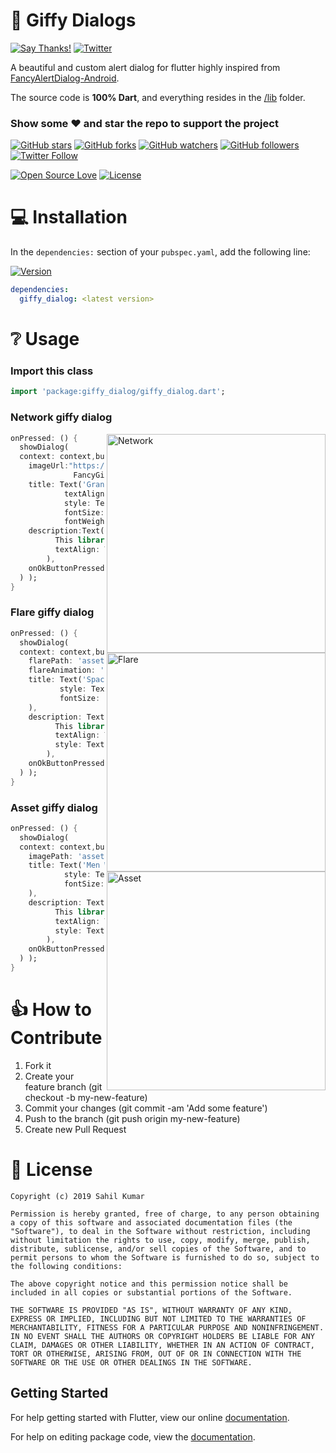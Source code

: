 # 👏 Giffy Dialogs

[![Say Thanks!](https://img.shields.io/badge/Say%20Thanks-!-1EAEDB.svg)](https://saythanks.io/to/xsahil03x) [![Twitter](https://img.shields.io/twitter/url/https/github.com/xsahil03x/giffy_dialog.svg?style=social)](https://twitter.com/intent/tweet?text=Wow:&url=https%3A%2F%2Fgithub.com%2Fxsahil03x%2Fgiffy_dialog)

<p>A beautiful and custom alert dialog for flutter highly inspired from <a href="https://github.com/Shashank02051997/FancyGifDialog-Android">FancyAlertDialog-Android</a>.</p>

The source code is **100% Dart**, and everything resides in the [/lib](https://github.com/xsahil03x/giffy_dialog/tree/master/lib) folder.


### Show some :heart: and star the repo to support the project

[![GitHub stars](https://img.shields.io/github/stars/xsahil03x/giffy_dialog.svg?style=social&label=Star)](https://github.com/xsahil03x/giffy_dialog) [![GitHub forks](https://img.shields.io/github/forks/xsahil03x/giffy_dialog.svg?style=social&label=Fork)](https://github.com/xsahil03x/giffy_dialog/fork) [![GitHub watchers](https://img.shields.io/github/watchers/xsahil03x/giffy_dialog.svg?style=social&label=Watch)](https://github.com/xsahil03x/giffy_dialog) [![GitHub followers](https://img.shields.io/github/followers/xsahil03x.svg?style=social&label=Follow)](https://github.com/xsahil03x/giffy_dialog)  
[![Twitter Follow](https://img.shields.io/twitter/follow/xsahil03x.svg?style=social)](https://twitter.com/xsahil03x)

[![Open Source Love](https://badges.frapsoft.com/os/v1/open-source.svg?v=102)](https://opensource.org/licenses/MIT)
[![License](https://img.shields.io/badge/license-MIT-blue.svg)](https://github.com/xsahil03x/giffy_dialog/blob/master/LICENSE)

# 💻 Installation
In the `dependencies:` section of your `pubspec.yaml`, add the following line:

[![Version](https://img.shields.io/pub/v/giffy_dialog.svg)](https://pub.dartlang.org/packages/giffy_dialog)

```yaml
dependencies:
  giffy_dialog: <latest version>
```


# ❔ Usage

### Import this class

```dart
import 'package:giffy_dialog/giffy_dialog.dart';
```

### Network giffy dialog

<img src="https://user-images.githubusercontent.com/25670178/51350453-379afc80-1ace-11e9-91b4-3ceea44e7bad.gif" align = "right" height = "350" alt="Network">

```dart
onPressed: () {
  showDialog(
  context: context,builder: (_) => NetworkGiffyDialog(
    imageUrl:"https://raw.githubusercontent.com/Shashank02051997/
              FancyGifDialog-Android/master/GIF's/gif14.gif",
    title: Text('Granny Eating Chocolate',
            textAlign: TextAlign.center,
            style: TextStyle(
            fontSize: 22.0,
            fontWeight: FontWeight.w600)),
    description:Text('This is a granny eating chocolate dialog box.
          This library helps you easily create fancy giffy dialog',
          textAlign: TextAlign.center,
        ),
    onOkButtonPressed: () {},
  ) );
}
```

### Flare giffy dialog

<img src="https://user-images.githubusercontent.com/25670178/51350659-c576e780-1ace-11e9-94f2-ce463af2218a.gif" align = "right" height = "350" alt="Flare">

```dart
onPressed: () {
  showDialog(
  context: context,builder: (_) => FlareGiffyDialog(
    flarePath: 'assets/space_demo.flr',
    flareAnimation: 'loading',
    title: Text('Space Reloading',
           style: TextStyle(
           fontSize: 22.0, fontWeight: FontWeight.w600),
    ),
    description: Text('This is a space reloading dialog box.
          This library helps you easily create fancy flare dialog.',
          textAlign: TextAlign.center,
          style: TextStyle(),
        ),
    onOkButtonPressed: () {},
  ) );
}
```

### Asset giffy dialog

<img src="https://user-images.githubusercontent.com/25670178/51350846-4504b680-1acf-11e9-8f9d-d6704742ff21.gif" align = "right" height = "350" alt="Asset">

```dart
onPressed: () {
  showDialog(
  context: context,builder: (_) => AssetGiffyDialog(
    imagePath: 'assets/men_wearing_jacket.gif',
    title: Text('Men Wearing Jackets',
            style: TextStyle(
            fontSize: 22.0, fontWeight: FontWeight.w600),
    ),
    description: Text('This is a men wearing jackets dialog box.
          This library helps you easily create fancy giffy dialog.',
          textAlign: TextAlign.center,
          style: TextStyle(),
        ),
    onOkButtonPressed: () {},
  ) );
}
```

# 👍 How to Contribute
1. Fork it
2. Create your feature branch (git checkout -b my-new-feature)
3. Commit your changes (git commit -am 'Add some feature')
4. Push to the branch (git push origin my-new-feature)
5. Create new Pull Request

# 📃 License

    Copyright (c) 2019 Sahil Kumar
    
    Permission is hereby granted, free of charge, to any person obtaining a copy of this software and associated documentation files (the "Software"), to deal in the Software without restriction, including without limitation the rights to use, copy, modify, merge, publish, distribute, sublicense, and/or sell copies of the Software, and to permit persons to whom the Software is furnished to do so, subject to the following conditions:
    
    The above copyright notice and this permission notice shall be included in all copies or substantial portions of the Software.
    
    THE SOFTWARE IS PROVIDED "AS IS", WITHOUT WARRANTY OF ANY KIND, EXPRESS OR IMPLIED, INCLUDING BUT NOT LIMITED TO THE WARRANTIES OF MERCHANTABILITY, FITNESS FOR A PARTICULAR PURPOSE AND NONINFRINGEMENT. IN NO EVENT SHALL THE AUTHORS OR COPYRIGHT HOLDERS BE LIABLE FOR ANY CLAIM, DAMAGES OR OTHER LIABILITY, WHETHER IN AN ACTION OF CONTRACT, TORT OR OTHERWISE, ARISING FROM, OUT OF OR IN CONNECTION WITH THE SOFTWARE OR THE USE OR OTHER DEALINGS IN THE SOFTWARE.

## Getting Started

For help getting started with Flutter, view our online [documentation](https://flutter.io/).

For help on editing package code, view the [documentation](https://flutter.io/developing-packages/).

